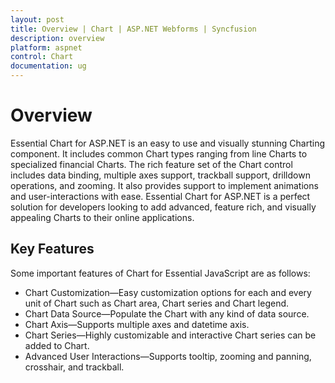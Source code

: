 ```yaml
---
layout: post
title: Overview | Chart | ASP.NET Webforms | Syncfusion
description: overview
platform: aspnet
control: Chart
documentation: ug
---
```


# Overview

Essential Chart for ASP.NET is an easy to use and visually stunning Charting component. It includes common Chart types ranging from line Charts to specialized financial Charts. The rich feature set of the Chart control includes data binding, multiple axes support, trackball support, drilldown operations, and zooming. It also provides support to implement animations and user-interactions with ease. Essential Chart for ASP.NET is a perfect solution for developers looking to add advanced, feature rich, and visually appealing Charts to their online applications.

## Key Features

Some important features of Chart for Essential JavaScript are as follows:

* Chart Customization—Easy customization options for each and every unit of Chart such as Chart area, Chart series and Chart legend.
* Chart Data Source—Populate the Chart with any kind of data source.
* Chart Axis—Supports multiple axes and datetime axis.
* Chart Series—Highly customizable and interactive Chart series can be added to Chart.
* Advanced User Interactions—Supports tooltip, zooming and panning, crosshair, and trackball.
